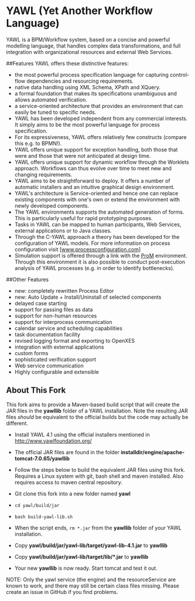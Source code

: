 # YAWL (Yet Another Workflow Language)

YAWL is a BPM/Workflow system, based on a concise and powerful modelling language, that handles complex data transformations, and full integration with organizational resources and external Web Services. 

##Features
YAWL offers these distinctive features:

* the most powerful process specification language for capturing control-flow dependencies and resourcing requirements.
* native data handling using XML Schema, XPath and XQuery.
* a formal foundation that makes its specifications unambiguous and allows automated verification.
* a service-oriented architecture that provides an environment that can easily be tuned to specific needs.
* YAWL has been developed independent from any commercial interests. It simply aims to be the most powerful language for process specification.
* For its expressiveness, YAWL offers relatively few constructs (compare this e.g. to BPMN!).
* YAWL offers unique support for exception handling, both those that were and those that were not anticipated at design time.
* YAWL offers unique support for dynamic workflow through the Worklets approach. Workflows can thus evolve over time to meet new and changing requirements.
* YAWL aims to be straightforward to deploy. It offers a number of automatic installers and an intuitive graphical design environment.
* YAWL's architecture is Service-oriented and hence one can replace existing components with one's own or extend the environment with newly developed components.
* The YAWL environments supports the automated generation of forms. This is particularly useful for rapid prototyping purposes.
* Tasks in YAWL can be mapped to human participants, Web Services, external applications or to Java classes.
* Through the C-YAWL approach a theory has been developed for the configuration of YAWL models. For more information on process configuration visit [www.processconfiguration.com]
* Simulation support is offered through a link with the [ProM](www.processmining.org) environment. Through this environment it is also possible to conduct post-execution analysis of YAWL processes (e.g. in order to identify bottlenecks).

##Other Features
* new: completely rewritten Process Editor
* new: Auto Update + Install/Uninstall of selected components
* delayed case starting
* support for passing files as data
* support for non-human resources
* support for interprocess communication
* calendar service and scheduling capabilities
* task documentation facility
* revised logging format and exporting to OpenXES
* integration with external applications
* custom forms
* sophisticated verification support
* Web service communication
* Highly configurable and extensible

## About This Fork

This fork aims to provide a Maven-based build script that will create the JAR files
in the **yawllib** folder of a YAWL installation. Note the resulting JAR files *should*
be equivalent to the official builds but the code may actually be different.

* Install YAWL 4.1 using the official installers mentioned in http://www.yawlfoundation.org/

* The official JAR files are found in the folder **installdir/engine/apache-tomcat-7.0.65/yawllib**

* Follow the steps below to build the equivalent JAR files using this fork. Requires a Linux
  system with git, bash shell and maven installed. Also requires access to maven central repository.

* Git clone this fork into a new folder named **yawl**

* `cd yawl/build/jar`

* `bash build-yawl-lib.sh`

* When the script ends, `rm *.jar` from the **yawllib** folder of your YAWL installation.

* Copy **yawl/build/jar/yawl-lib/target/yawl-lib-4.1.jar** to **yawllib**

* Copy **yawl/build/jar/yawl-lib/target/lib/*.jar** to **yawllib**

* Your new **yawllib** is now ready. Start tomcat and test it out.

NOTE: Only the yawl service (the engine) and the resourceService are known to work, and
there may still be certain class files missing. Please create an issue in GitHub if you find problems.

